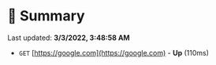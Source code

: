 # 📖 Summary
Last updated: **3/3/2022, 3:48:58 AM**

- `GET` [https://google.com](https://google.com) - **Up** (110ms)
